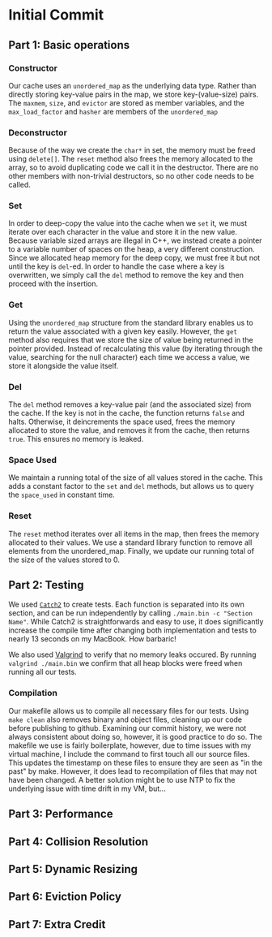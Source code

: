# Initial Commit

## Part 1: Basic operations

### Constructor
Our cache uses an `unordered_map` as the underlying data type. Rather than directly storing key-value pairs in the map, we store key-(value-size) pairs. The `maxmem`, `size`, and `evictor` are stored as member variables, and the `max_load_factor` and `hasher` are members of the `unordered_map`

### Deconstructor
Because of the way we create the `char*` in set, the memory must be freed using `delete[]`. The `reset` method also frees the memory allocated to the array, so to avoid duplicating code we call it in the destructor. There are no other members with non-trivial destructors, so no other code needs to be called.

### Set
In order to deep-copy the value into the cache when we `set` it, we must iterate over each character in the value and store it in the new value. Because variable sized arrays are illegal in C++, we instead create a pointer to a variable number of spaces on the heap, a very different construction. Since we allocated heap memory for the deep copy, we must free it but not until the key is `del`-ed.
In order to handle the case where a key is overwritten, we simply call the `del` method to remove the key and then proceed with the insertion.
### Get
Using the `unordered_map` structure from the standard library enables us to return the value associated with a given key easily. However, the `get` method also requires that we store the size of value being returned in the pointer provided. Instead of recalculating this value (by iterating through the value, searching for the null character) each time we access a value, we store it alongside the value itself.

### Del
The `del` method removes a key-value pair (and the associated size) from the cache. If the key is not in the cache, the function returns `false` and halts. Otherwise, it deincrements the space used, frees the memory allocated to store the value, and removes it from the cache, then returns `true`. This ensures no memory is leaked.

### Space Used
We maintain a running total of the size of all values stored in the cache. This adds a constant factor to the `set` and `del` methods, but allows us to query the `space_used` in constant time.

### Reset
The `reset` method iterates over all items in the map, then frees the memory allocated to their values. We use a standard library function to remove all elements from the unordered_map. Finally, we update our running total of the size of the values stored to 0.

## Part 2: Testing
We used [`Catch2`](https://github.com/catchorg/Catch2) to create tests. Each function is separated into its own section, and can be run independently by calling `./main.bin -c "Section Name"`. While Catch2 is straightforwards and easy to use, it does significantly increase the compile time after changing both implementation and tests to nearly 13 seconds on my MacBook. How barbaric!

We also used [Valgrind](https://valgrind.org) to verify that no memory leaks occured. By running `valgrind ./main.bin` we confirm that all heap blocks were freed when running all our tests.

### Compilation
Our makefile allows us to compile all necessary files for our tests. Using `make clean` also removes binary and object files, cleaning up our code before publishing to github. Examining our commit history, we were not always consistent about doing so, however, it is good practice to do so.
The makefile we use is fairly boilerplate, however, due to time issues with my virtual machine, I include the command to first touch all our source files. This updates the timestamp on these files to ensure they are seen as "in the past" by make. However, it does lead to recompilation of files that may not have been changed. A better solution might be to use NTP to fix the underlying issue with time drift in my VM, but...
## Part 3: Performance
## Part 4: Collision Resolution
## Part 5: Dynamic Resizing
## Part 6: Eviction Policy
## Part 7: Extra Credit
